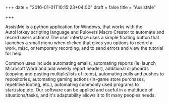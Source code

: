 +++
date = "2016-01-01T10:15:23+04:00"
draft = false
title = "AssistMe"

+++

AssistMe is a python application for Windows, that works with the
AutoHotkey scripting language and Pulovers Macro Creator to automate and record
users actions! The user interface uses a simple floating button that
launches a small menu when clicked that gives you options to record a work, misc,
or temporary recording, and to send errors and view the tutorial for help.

<!--more-->
Common uses include automating emails,  automating reports (ie. launch
Microsoft Word and add weekly report header), additional clipboards (copying and
pasting multiple/lists of items), automating pulls and pushes to repositories,
automating gaming actions (in-game store purchases, repetitive looting, etc.),
automating commonly used programs to start/stop,etc. Our software can be applied
and useful in a multitude of situations/tasks, and it's adaptability allows it
to fit many peoples needs.     
